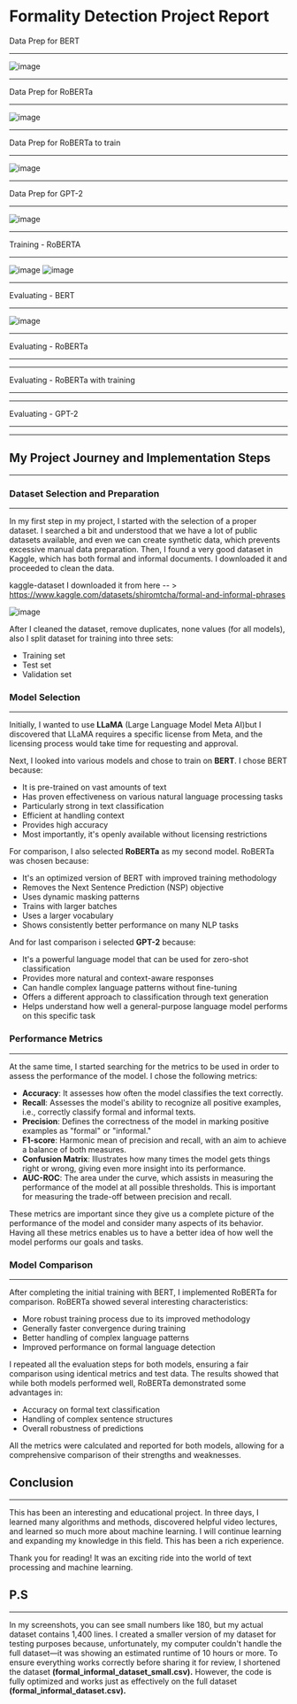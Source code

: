 # Formality Detection Project Report

Data Prep for BERT
___
![image](https://github.com/user-attachments/assets/863852f1-3799-415e-9670-ee5392cabf36)
___
Data Prep for RoBERTa
___
![image](https://github.com/user-attachments/assets/967a3a75-a39a-464c-ad3d-580247a421e2)
___
Data Prep for RoBERTa to train
___
![image](https://github.com/user-attachments/assets/967a3a75-a39a-464c-ad3d-580247a421e2)
___
Data Prep for GPT-2
___
![image](https://github.com/user-attachments/assets/967a3a75-a39a-464c-ad3d-580247a421e2)
___

Training - RoBERTA
___
![image](https://github.com/user-attachments/assets/af824865-ae85-4578-8a2e-e5c33281916e)
![image](https://github.com/user-attachments/assets/f1b967ea-0726-493d-b455-1b94169684fc)

___
Evaluating - BERT
___
![image](https://github.com/user-attachments/assets/ed23422e-3e39-44fd-bfba-54899b84b5a4)
___
Evaluating - RoBERTa
___
___
Evaluating - RoBERTa with training
___
___
Evaluating - GPT-2
___
___
## My Project Journey and Implementation Steps
___

### Dataset Selection and Preparation
___
In my first step in my project, I started with the selection of a proper dataset. I searched a bit and understood that we have a lot of public datasets available, and even we can create synthetic data, which prevents excessive manual data preparation.
Then, I found a very good dataset in Kaggle, which has both formal and informal documents. 
I downloaded it and proceeded to clean the data.

kaggle-dataset
I downloaded it from here -- > https://www.kaggle.com/datasets/shiromtcha/formal-and-informal-phrases

![image](https://github.com/user-attachments/assets/5d93cf99-dea2-458e-813f-60e2809748a7)


After I cleaned the dataset, remove duplicates, none values (for all models), also 
I split dataset for training into three sets:
- Training set
- Test set
- Validation set

### Model Selection
___
Initially, I wanted to use **LLaMA** (Large Language Model Meta AI)but I discovered that LLaMA requires a specific license from Meta, and the licensing process would take time for requesting and approval.

Next, I looked into various models and chose to train on **BERT**. I chose BERT because:
- It is pre-trained on vast amounts of text
- Has proven effectiveness on various natural language processing tasks
- Particularly strong in text classification
- Efficient at handling context
- Provides high accuracy
- Most importantly, it's openly available without licensing restrictions

For comparison, I also selected **RoBERTa** as my second model. RoBERTa was chosen because:
- It's an optimized version of BERT with improved training methodology
- Removes the Next Sentence Prediction (NSP) objective
- Uses dynamic masking patterns
- Trains with larger batches
- Uses a larger vocabulary
- Shows consistently better performance on many NLP tasks

And for last comparison i selected **GPT-2** because:
- It's a powerful language model that can be used for zero-shot classification
- Provides more natural and context-aware responses
- Can handle complex language patterns without fine-tuning
- Offers a different approach to classification through text generation
- Helps understand how well a general-purpose language model performs on this specific task

### Performance Metrics
___
At the same time, I started searching for the metrics to be used in order to assess the performance of the model. I chose the following metrics:

- **Accuracy**: It assesses how often the model classifies the text correctly.
- **Recall**: Assesses the model's ability to recognize all positive examples, i.e., correctly classify formal and informal texts.
- **Precision**: Defines the correctness of the model in marking positive examples as "formal" or "informal."
- **F1-score**: Harmonic mean of precision and recall, with an aim to achieve a balance of both measures.
- **Confusion Matrix**: Illustrates how many times the model gets things right or wrong, giving even more insight into its performance.
- **AUC-ROC**: The area under the curve, which assists in measuring the performance of the model at all possible thresholds.
This is important for measuring the trade-off between precision and recall.

These metrics are important since they give us a complete picture of the performance of the model and consider many aspects of its behavior. Having all these metrics enables us to have a better idea of how well the model performs our goals and tasks.

### Model Comparison
___
After completing the initial training with BERT, I implemented RoBERTa for comparison. RoBERTa showed several interesting characteristics:
- More robust training process due to its improved methodology
- Generally faster convergence during training
- Better handling of complex language patterns
- Improved performance on formal language detection

I repeated all the evaluation steps for both models, ensuring a fair comparison using identical metrics and test data. The results showed that while both models performed well, RoBERTa demonstrated some advantages in:
- Accuracy on formal text classification
- Handling of complex sentence structures
- Overall robustness of predictions

All the metrics were calculated and reported for both models, allowing for a comprehensive comparison of their strengths and weaknesses.

## Conclusion
___
This has been an interesting and educational project. In three days, I learned many algorithms and methods,
discovered helpful video lectures, and learned so much more about machine learning. I will continue learning and expanding my knowledge in this field.
This has been a rich experience.

Thank you for reading! It was an exciting ride into the world of text processing and machine learning. 

## P.S
___

In my screenshots, you can see small numbers like 180,
but my actual dataset contains 1,400 lines.
I created a smaller version of my dataset for testing purposes
because, unfortunately, my computer couldn't handle the full
dataset—it was showing an estimated runtime of 10 hours or more.
To ensure everything works correctly before sharing it for review,
I shortened the dataset **(formal_informal_dataset_small.csv).**
However, the code is fully optimized and works just as
effectively on the full dataset **(formal_informal_dataset.csv).**
